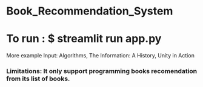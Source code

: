 # Book_Recommendation_System
# To run :  $ streamlit run app.py

More example Input: Algorithms, The Information: A History, Unity in Action

### Limitations: It only support programming books recomendation from its list of books.
